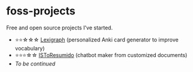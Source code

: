 # foss-projects
Free and open source projects I've started.

- ⭐⭐☆☆☆ <a href="https://github.com/axelcarapinha/Lexigraph">Lexigraph</a> (personalized Anki card generator to improve vocabulary)
- ⭐⭐⭐☆☆ <a href="https://github.com/axelcarapinha/ISToResumido">ISToResumido</a> (chatbot maker from customized documents)
- _To be continued_
